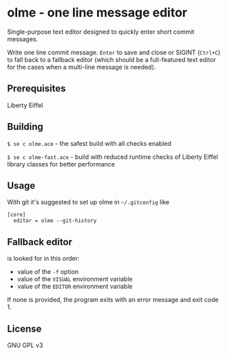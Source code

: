 # olme - one line message editor

Single-purpose text editor designed to quickly enter short commit messages.

Write one line commit message.
`Enter` to save and close or
SIGINT (`Ctrl+C`) to fall back to a fallback editor (which should be a full-featured
text editor for the cases when a multi-line message is needed).

## Prerequisites

Liberty Eiffel

## Building

`$ se c olme.ace` - the safest build with all checks enabled

`$ se c olme-fast.ace` - build with reduced runtime checks
of Liberty Eiffel library classes for better performance

## Usage

With git it's suggested to set up olme in `~/.gitconfig` like

```
[core]
  editor = olme --git-history
```

## Fallback editor

is looked for in this order:

- value of the `-f` option
- value of the `VISUAL` environment variable
- value of the `EDITOR` environment variable

If none is provided, the program exits with an error message and exit code 1.

## License

GNU GPL v3
